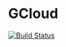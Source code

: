 # GCloud

[![Build Status](https://travis-ci.org/spencerlyon2/GCloud.jl.svg?branch=master)](https://travis-ci.org/spencerlyon2/GCloud.jl)
